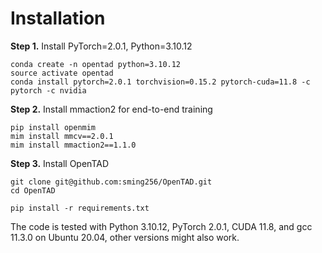 # Installation

**Step 1.** Install PyTorch=2.0.1, Python=3.10.12

```
conda create -n opentad python=3.10.12
source activate opentad
conda install pytorch=2.0.1 torchvision=0.15.2 pytorch-cuda=11.8 -c pytorch -c nvidia
```

**Step 2.** Install mmaction2 for end-to-end training
```
pip install openmim
mim install mmcv==2.0.1
mim install mmaction2==1.1.0
```

**Step 3.** Install OpenTAD
```
git clone git@github.com:sming256/OpenTAD.git
cd OpenTAD

pip install -r requirements.txt
```

The code is tested with Python 3.10.12, PyTorch 2.0.1, CUDA 11.8, and gcc 11.3.0 on Ubuntu 20.04, other versions might also work.

